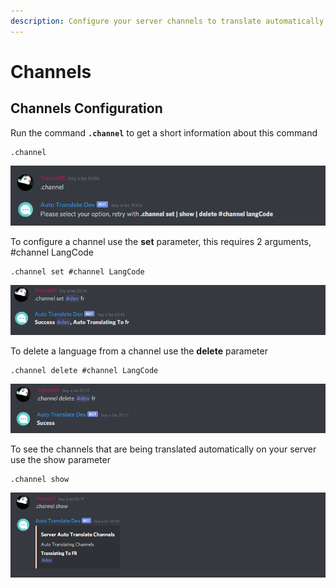 ```yaml
---
description: Configure your server channels to translate automatically
---
```


# Channels

## Channels Configuration

Run the command **`.channel`** to get a short information about this command

```
.channel
```

![](../.gitbook/assets/image.png)

To configure a channel use the **set** parameter, this requires 2 arguments, #channel LangCode

```
.channel set #channel LangCode
```

![](<../.gitbook/assets/image (2).png>)

To delete a language from a channel use the **delete** parameter

```
.channel delete #channel LangCode
```

![](<../.gitbook/assets/image (3).png>)

To see the channels that are being translated automatically on your server use the show parameter

```
.channel show
```

![](<../.gitbook/assets/image (4).png>)
